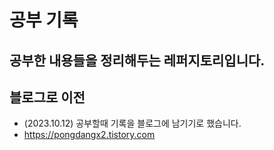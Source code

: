 # 공부 기록

## 공부한 내용들을 정리해두는 레퍼지토리입니다.

## 블로그로 이전

- (2023.10.12) 공부할때 기록을 블로그에 남기기로 했습니다.
- https://pongdangx2.tistory.com